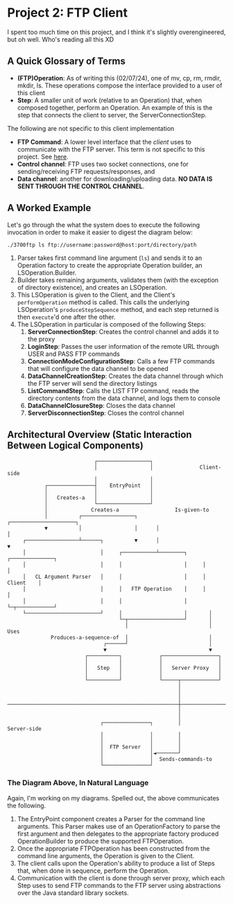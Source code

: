 # Project 2: FTP Client

I spent too much time on this project, and I think it's slightly overengineered, but oh well. Who's reading all this XD

## A Quick Glossary of Terms

- **(FTP)Operation**: As of writing this (02/07/24), one of mv, cp, rm, rmdir, mkdir, ls. These operations compose the interface provided to a user of this client
- **Step**: A smaller unit of work (relative to an Operation) that, when composed together, perform an Operation. An example of this is the step that connects the client to server, the ServerConnectionStep. 

The following are not specific to this client implementation

- **FTP Command**: A lower level interface that the *client* uses to communicate with the FTP server. This term is not specific to this project. See [here](https://en.wikipedia.org/wiki/List_of_FTP_commands).
- **Control channel**: FTP uses two socket connections, one for sending/receiving FTP requests/responses, and
- **Data channel**: another for downloading/uploading data. **NO DATA IS SENT THROUGH THE CONTROL CHANNEL**.

## A Worked Example

Let's go through the what the system does to execute the following invocation in order to make it easier to digest the diagram below:

```
./3700ftp ls ftp://username:password@host:port/directory/path
```

1) Parser takes first command line argument (`ls`) and sends it to an Operation factory to create the appropriate Operation builder, an LSOperation.Builder.
2) Builder takes remaining arguments, validates them (with the exception of directory existence), and creates an LSOperation.
3) This LSOperation is given to the Client, and the Client's `performOperation` method is called. This calls the underlying LSOperation's `produceStepSequence` method, and each step returned is then `execute`'d one after the other.
4) The LSOperation in particular is composed of the following Steps:
    1) **ServerConnectionStep**: Creates the control channel and adds it to the proxy
    2) **LoginStep**: Passes the user information of the remote URL through USER and PASS FTP commands
    3) **ConnectionModeConfigurationStep**: Calls a few FTP commands that will configure the data channel to be opened
    4) **DataChannelCreationStep**: Creates the data channel through which the FTP server will send the directory listings
    5) **ListCommandStep**: Calls the LIST FTP command, reads the directory contents from the data channel, and logs them to console
    6) **DataChannelClosureStep**: Closes the data channel
    7) **ServerDisconnectionStep**: Closes the control channel

## Architectural Overview (Static Interaction Between Logical Components)

```
                            ┌─────────────────┐
                            │                 │               Client-side
                            │                 │
            ┌───────────────┤    EntryPoint   │
            │               │                 │
            │   Creates-a   │                 │
            │               └─────────────────┘
            │              Creates-a                  Is-given-to
            │          ┌─────────────────┐      ┌─────────────────────┐
            ▼          │                 │      │                     │
     ┌─────────────────┴──────┐          ▼      │                     ▼
     │                        │     ┌───────────┴────────┐     ┌──────────────┐
     │                        │     │                    │     │              │
     │   CL Argument Parser   │     │                    │     │    Client    │
     │                        │     │   FTP Operation    │     │              │
     │                        │     │                    │     └─┬────────────┘
     └────────────────────────┘     │                    │       │
                                    └─┬──────────────────┘       │
                                      │                          │ Uses
              Produces-a-sequence-of  │                          │
                               ┌──────┘                          │
                               ▼                                 ▼
                         ┌──────────┐            ┌──────────────────┐
                         │          │            │                  │
                         │   Step   │            │   Server Proxy   │
                         │          │            │                  │
                         └──────────┘            └─────┬────────────┘
                                                       │
                                                       │
                                                       │
───────────────────────────────────────────────────────┼───────────────────────────
                                                       │
                                                       │
                              ┌───────────────┐        │         Server-side
                              │               │        │
                              │               │        │
                              │  FTP Server   │        │
                              │               │◄───────┘
                              │               │  Sends-commands-to
                              └───────────────┘
```

### The Diagram Above, In Natural Language

Again, I'm working on my diagrams. Spelled out, the above communicates the following.

1) The EntryPoint component creates a Parser for the command line arguments. This Parser makes use of an OperationFactory to parse the first argument and then delegates to the appropriate factory produced OperationBuilder to produce the supported FTPOperation.
2) Once the appropriate FTPOperation has been constructed from the command line arguments, the Operation is given to the Client.
3) The client calls upon the Operation's ability to produce a list of Steps that, when done in sequence, perform the Operation.
4) Communication with the client is done through server proxy, which each Step uses to send FTP commands to the FTP server using abstractions over the Java standard library sockets.
